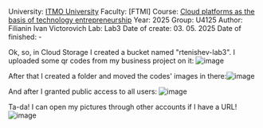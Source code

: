 University: [ITMO University](https://itmo.ru/ru/)
Faculty: [FTMI]
Course: [Cloud platforms as the basis of technology entrepreneurship]([https://](https://itmo-ict-faculty.github.io/cloud-platforms-as-the-basis-of-technology-entrepreneurship/)) 
Year: 2025
Group: U4125
Author: Filianin Ivan Victorovich
Lab: Lab3
Date of create: 03. 05. 2025
Date of finished: -

Ok, so, in Cloud Storage I created a bucket named "rtenishev-lab3". I uploaded some qr codes from my business project on it: ![image](https://github.com/user-attachments/assets/45f614f2-ab76-4f38-9eda-c9e5fd431a4d)

After that I created a folder and moved the codes' images in there:![image](https://github.com/user-attachments/assets/7f8929d3-4cd9-4da5-928e-4544a7dcfb82)

And after I granted public access to all users: ![image](https://github.com/user-attachments/assets/6e9d5d29-e717-43e0-a2f1-39296f79ca09)

Ta-da! I can open my pictures through other accounts if I have a URL! ![image](https://github.com/user-attachments/assets/544428fc-a56e-43e4-aa38-bdd97735c7ae)
